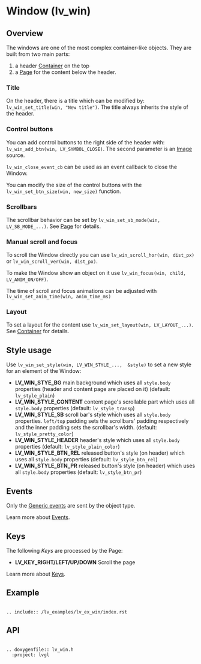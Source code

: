 # Window (lv_win)

## Overview

The windows are one of the most complex container-like objects. They are built from two main parts: 
1. a header [Container](/object-types/cont) on the top 
2. a [Page](/object-types/page) for the content below the header. 

### Title
On the header, there is a title which can be modified by: `lv_win_set_title(win, "New title")`. The title always inherits the style of the header.

### Control buttons
You can add control buttons to the right side of the header with: `lv_win_add_btn(win, LV_SYMBOL_CLOSE)`. 
The second parameter is an [Image](/object-types/img) source.

`lv_win_close_event_cb` can be used as an event callback to close the Window.

You can modify the size of the control buttons with the `lv_win_set_btn_size(win, new_size)` function.

### Scrollbars

The scrollbar behavior can be set by `lv_win_set_sb_mode(win, LV_SB_MODE_...)`. See [Page](/object-types/page) for details.

### Manual scroll and focus
To scroll the Window directly you can use `lv_win_scroll_hor(win, dist_px)` or `lv_win_scroll_ver(win, dist_px)`.

To make the Window show an object on it use `lv_win_focus(win, child, LV_ANIM_ON/OFF)`.

The time of scroll and focus animations can  be adjusted with `lv_win_set_anim_time(win, anim_time_ms)`

### Layout
To set a layout for the content use `lv_win_set_layout(win, LV_LAYOUT_...)`. See [Container](/object-types/cont) for details.

## Style usage

Use `lv_win_set_style(win, LV_WIN_STYLE_...,  &style)` to set a new style for an element of the Window:

- **LV_WIN_STYE_BG** main background which uses all `style.body` properties (header and content page are placed on it) (default: `lv_style_plain`)
- **LV_WIN_STYLE_CONTENT** content page's scrollable part which uses all `style.body` properties (default: `lv_style_transp`)
- **LV_WIN_STYLE_SB** scroll bar's style which uses all `style.body` properties. `left/top` padding sets the scrollbars' padding respectively and the inner padding sets the scrollbar's width.  (default: `lv_style_pretty_color`)
- **LV_WIN_STYLE_HEADER** header's style which uses all `style.body` properties (default: `lv_style_plain_color`)
- **LV_WIN_STYLE_BTN_REL** released button's style (on header) which uses all `style.body` properties (default: `lv_style_btn_rel`)
- **LV_WIN_STYLE_BTN_PR** released button's style (on header) which uses all `style.body` properties (default: `lv_style_btn_pr`)

## Events
Only the [Generic events](/overview/event.html#generic-events) are sent by the object type.

Learn more about [Events](/overview/event).

## Keys

The following *Keys* are processed by the Page:
- **LV_KEY_RIGHT/LEFT/UP/DOWN** Scroll the page

Learn more about [Keys](/overview/indev).


## Example

```eval_rst

.. include:: /lv_examples/lv_ex_win/index.rst

```


## API 

```eval_rst

.. doxygenfile:: lv_win.h
  :project: lvgl
        
```
